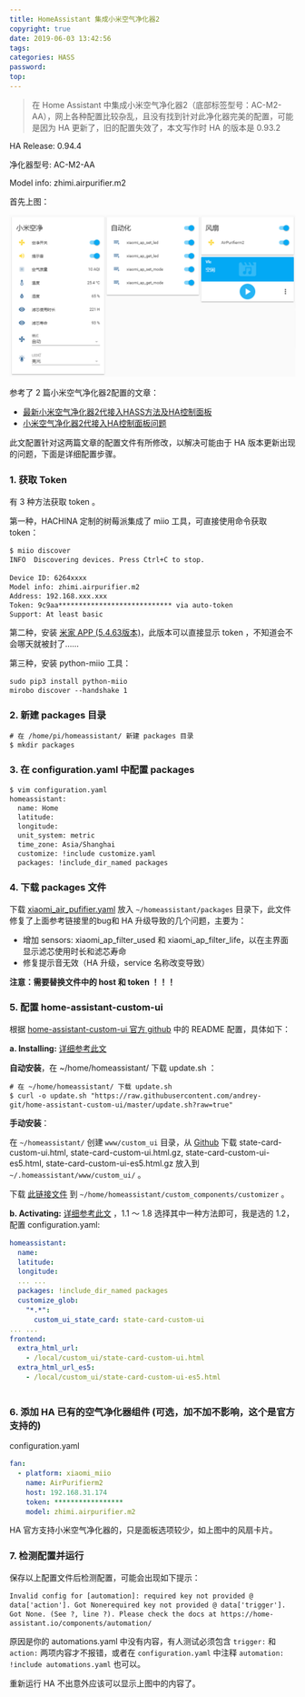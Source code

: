 ```yaml
---
title: HomeAssistant 集成小米空气净化器2
copyright: true
date: 2019-06-03 13:42:56
tags:
categories: HASS
password:
top:
---
```


> 在 Home Assistant 中集成小米空气净化器2（底部标签型号：AC-M2-AA），网上各种配置比较杂乱，且没有找到针对此净化器完美的配置，可能是因为 HA 更新了，旧的配置失效了，本文写作时 HA 的版本是 0.93.2

<!--more-->

HA Release: 0.94.4

净化器型号: AC-M2-AA

Model info: zhimi.airpurifier.m2

首先上图：

![米空气净化器2](https://raw.githubusercontent.com/rangerzhou/ImageHosting/master/Hass_Resources/ScreenShots_AirPurifier2.PNG)

参考了 2 篇小米空气净化器2配置的文章：

- [最新小米空气净化器2代接入HASS方法及HA控制面板](https://bbs.hassbian.com/thread-1657-1-1.html) 
- [小米空气净化器2代接入HA控制面板问题](https://bbs.hassbian.com/thread-6065-1-1.html)

此文配置针对这两篇文章的配置文件有所修改，以解决可能由于 HA 版本更新出现的问题，下面是详细配置步骤。

### 1. 获取 Token

有 3 种方法获取 token 。

第一种，HACHINA 定制的树莓派集成了 miio 工具，可直接使用命令获取 token：

``` shell
$ miio discover
INFO  Discovering devices. Press Ctrl+C to stop.

Device ID: 6264xxxx
Model info: zhimi.airpurifier.m2
Address: 192.168.xxx.xxx
Token: 9c9aa**************************** via auto-token
Support: At least basic
```

第二种，安装 [米家 APP (5.4.63版本)](https://github.com/rangerzhou/ImageHosting/tree/master/apps)，此版本可以直接显示 token ，不知道会不会哪天就被封了……

第三种，安装 python-miio 工具：

``` shell
sudo pip3 install python-miio
mirobo discover --handshake 1
```

### 2. 新建 packages 目录

``` shell
# 在 /home/pi/homeassistant/ 新建 packages 目录
$ mkdir packages
```

### 3. 在 configuration.yaml 中配置 packages

``` shell
$ vim configuration.yaml
homeassistant:
  name: Home
  latitude: 
  longitude:
  unit_system: metric
  time_zone: Asia/Shanghai
  customize: !include customize.yaml
  packages: !include_dir_named packages
```

### 4. 下载 packages 文件

下载 [ xiaomi_air_pufifier.yaml](https://github.com/rangerzhou/HomeAssistant/tree/master/xiaomiAirPurifier2/packages) 放入 `~/homeassistant/packages` 目录下，此文件修复了上面参考链接里的bug和 HA 升级导致的几个问题，主要为：

- 增加 sensors: xiaomi_ap_filter_used 和 xiaomi_ap_filter_life，以在主界面显示滤芯使用时长和滤芯寿命
- 修复提示音无效（HA 升级，service 名称改变导致）

**注意：需要替换文件中的 host 和 token ！！！**  

### 5. 配置 home-assistant-custom-ui

根据 [home-assistant-custom-ui 官方 github](https://github.com/andrey-git/home-assistant-custom-ui) 中的 README 配置，具体如下：

**a. Installing:** [详细参考此文](https://github.com/andrey-git/home-assistant-custom-ui/blob/master/docs/installing.md) 

**自动安装**，在 ~/home/homeassistant/ 下载 update.sh ：

``` shell
# 在 ~/home/homeassistant/ 下载 update.sh
$ curl -o update.sh "https://raw.githubusercontent.com/andrey-git/home-assistant-custom-ui/master/update.sh?raw=true"

```

**手动安装**：

在 `~/homeassistant/` 创建 `www/custom_ui` 目录，从 [Github](https://github.com/andrey-git/home-assistant-custom-ui) 下载 state-card-custom-ui.html, state-card-custom-ui.html.gz, state-card-custom-ui-es5.html, state-card-custom-ui-es5.html.gz 放入到 `~/.homeassistant/www/custom_ui/` 。

下载 [此链接文件](https://github.com/andrey-git/home-assistant-customizer/tree/master/customizer)  到 `~/home/homeassistant/custom_components/customizer` 。

**b. Activating:** [详细参考此文](https://github.com/andrey-git/home-assistant-custom-ui/blob/master/docs/activating.md) ，1.1 ～ 1.8 选择其中一种方法即可，我是选的 1.2，配置 configuration.yaml:

``` yaml
homeassistant:
  name:
  latitude:
  longitude:
  ... ...
  packages: !include_dir_named packages
  customize_glob:
    "*.*":
      custom_ui_state_card: state-card-custom-ui
... ...
frontend:
  extra_html_url:
    - /local/custom_ui/state-card-custom-ui.html
  extra_html_url_es5:
    - /local/custom_ui/state-card-custom-ui-es5.html
    

```

### 6. 添加 HA 已有的空气净化器组件 (可选，加不加不影响，这个是官方支持的)

configuration.yaml

``` yaml
fan:
  - platform: xiaomi_miio
    name: AirPurifierm2
    host: 192.168.31.174
    token: *****************
    model: zhimi.airpurifier.m2
```

HA 官方支持小米空气净化器的，只是面板选项较少，如上图中的风扇卡片。

### 7. 检测配置并运行

保存以上配置文件后检测配置，可能会出现如下提示：

``` shell
Invalid config for [automation]: required key not provided @ data['action']. Got Nonerequired key not provided @ data['trigger']. Got None. (See ?, line ?). Please check the docs at https://home-assistant.io/components/automation/
```

原因是你的 automations.yaml 中没有内容，有人测试必须包含 `trigger:` 和 `action:` 两项内容才不报错，或者在 `configuration.yaml` 中注释 `automation: !include automations.yaml` 也可以。

重新运行 HA 不出意外应该可以显示上图中的内容了。

